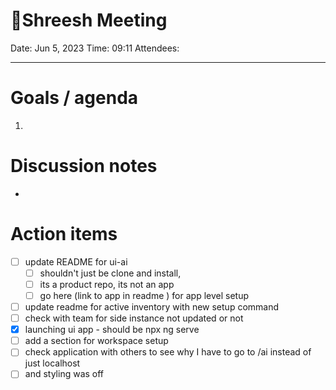 

# 🌱Shreesh Meeting

Date: Jun 5, 2023
Time: 09:11
Attendees:

---

# Goals / agenda
1. 

# Discussion notes
- 

# Action items
- [ ] update README for ui-ai
	- [ ] shouldn't just be clone and install,
	- [ ] its a product repo, its not an app
	- [ ] go here (link to app in readme ) for app level setup
- [ ] update readme for active inventory with new setup command
- [ ] check with team for side instance not updated or not
- [x] launching ui app - should be npx ng serve
- [ ] add a section for workspace setup
- [ ] check application with others to see why I have to go to /ai instead of just localhost
- [ ] and styling was off
